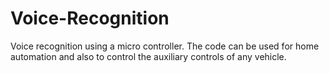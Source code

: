 # Voice-Recognition
Voice recognition using a micro controller. The code can be used for home automation and also to control the auxiliary controls of any vehicle.
